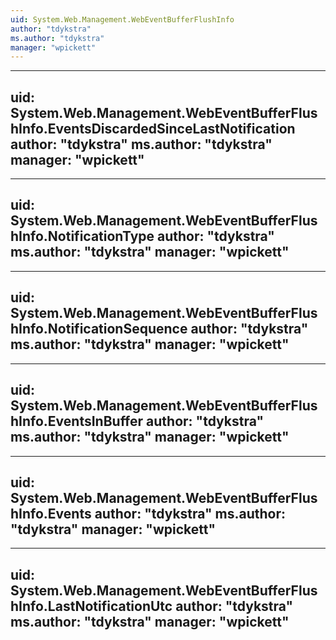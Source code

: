 ```yaml
---
uid: System.Web.Management.WebEventBufferFlushInfo
author: "tdykstra"
ms.author: "tdykstra"
manager: "wpickett"
---
```


---
uid: System.Web.Management.WebEventBufferFlushInfo.EventsDiscardedSinceLastNotification
author: "tdykstra"
ms.author: "tdykstra"
manager: "wpickett"
---

---
uid: System.Web.Management.WebEventBufferFlushInfo.NotificationType
author: "tdykstra"
ms.author: "tdykstra"
manager: "wpickett"
---

---
uid: System.Web.Management.WebEventBufferFlushInfo.NotificationSequence
author: "tdykstra"
ms.author: "tdykstra"
manager: "wpickett"
---

---
uid: System.Web.Management.WebEventBufferFlushInfo.EventsInBuffer
author: "tdykstra"
ms.author: "tdykstra"
manager: "wpickett"
---

---
uid: System.Web.Management.WebEventBufferFlushInfo.Events
author: "tdykstra"
ms.author: "tdykstra"
manager: "wpickett"
---

---
uid: System.Web.Management.WebEventBufferFlushInfo.LastNotificationUtc
author: "tdykstra"
ms.author: "tdykstra"
manager: "wpickett"
---
